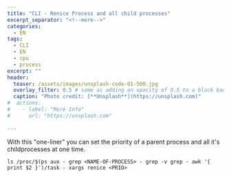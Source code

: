 ```yaml
---
title: "CLI - Renice Process and all child processes"
excerpt_separator: "<!--more-->"
categories:
  - EN
tags:
  - CLI
  - EN
  - cpu
  - process
excerpt: ""
header:
  teaser: /assets/images/unsplash-code-01-500.jpg
  overlay_filter: 0.5 # same as adding an opacity of 0.5 to a black background
  caption: "Photo credit: [**Unsplash**](https://unsplash.com)"
#  actions:
#    - label: "More Info"
#      url: "https://unsplash.com"
  
---
```



With this "one-liner" you can set the priority of a parent process and all it's childprocesses at one time.

```
ls /proc/$(ps aux - grep <NAME-OF-PROCESS> - grep -v grep - awk '{ print $2 }')/task - xargs renice <PRIO>
```



